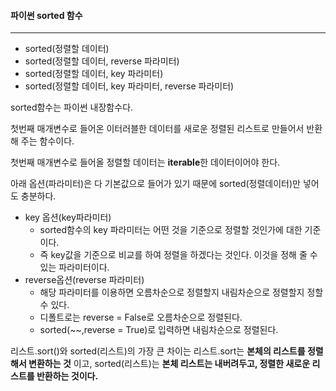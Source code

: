 #### 파이썬 sorted 함수

------

* sorted(정렬할 데이터)
* sorted(정렬할 데이터, reverse 파라미터)
* sorted(정렬할 데이터, key 파라미터)
* sorted(정렬할 데이터, key 파라미터, reverse 파라미터)



sorted함수는 파이썬 내장함수다. 

첫번째 매개변수로 들어온 이터러블한 데이터를 새로운 정렬된 리스트로 만들어서 반환해 주는 함수이다.

첫번째 매개변수로 들어올 정렬할 데이터는 **iterable**한 데이터이어야 한다. 

아래 옵션(파라미터)은 다 기본값으로 들어가 있기 때문에 sorted(정렬데이터)만 넣어도 충분하다.

* key 옵션(key파라미터)
  * sorted함수의 key 파라미터는 어떤 것을 기준으로 정렬할 것인가에 대한 기준이다.
  * 즉 key값을 기준으로 비교를 하여 정렬을 하겠다는 것인다. 이것을 정해 줄 수 있는 파라미터이다.
* reverse옵션(reverse 파라미터)
  * 해당 파라미터를 이용하면 오름차순으로 정렬할지 내림차순으로 정렬할지 정할 수 있다.
  * 디폴트로는 reverse = False로 오름차순으로 정렬된다.
  * sorted(~~,reverse = True)로 입력하면 내림차순으로 정렬된다. 

리스트.sort()와 sorted(리스트)의 가장 큰 차이는 리스트.sort는 **본체의 리스트를 정렬해서 변환하는 것** 이고, sorted(리스트)는 **본체 리스트는 내버려두고, 정렬한 새로운 리스트를 반환하는 것이다.**


